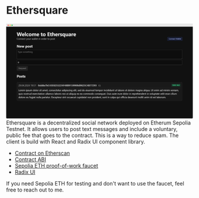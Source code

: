 # Ethersquare
![Screenshot](screenshots/ethersquare-screenshot.png)
Ethersquare is a decentralized social network deployed on Etherum Sepolia Testnet. It allows users to post text messages and include a voluntary, public fee that goes to
the contract. This is a way to reduce spam. The client is build with React and Radix UI component library.

- [Contract on Etherscan](https://sepolia.etherscan.io/address/0x26F83A3c2987FDDfcde1909CAF6BB5Af0355CD8A)
- [Contract ABI](./react-app/src/Ethersquare.json)
- [Sepolia ETH proof-of-work faucet](https://sepolia-faucet.pk910.de/)
- [Radix UI](https://www.radix-ui.com/)

If you need Sepolia ETH for testing and don't want to use the faucet, feel free to reach out to me.
